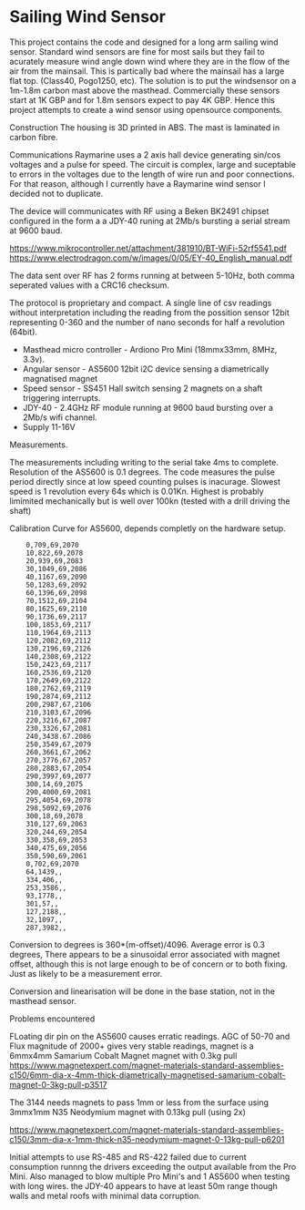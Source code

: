 # Sailing Wind Sensor

This project contains the code and designed for a long arm sailing wind sensor. Standard wind sensors are fine for most sails but they fail to acurately measure wind angle down wind where they are in the flow of the air from the mainsail. This is partically bad where the mainsail has a large flat top. (Class40, Pogo1250, etc). The solution is to put the windsensor on a 1m-1.8m carbon mast above the masthead. Commercially these sensors start at 1K GBP and for 1.8m sensors expect to pay 4K GBP. Hence this project attempts to create a wind sensor using opensource components.

Construction
The housing is 3D printed in ABS. The mast is laminated in carbon fibre. 

Communications
Raymarine uses a 2 axis hall device generating sin/cos voltages and a pulse for speed. The circuit is complex, large and suceptable to errors in the voltages due to the length of wire run and poor connections. For that reason, although I currently have a Raymarine wind sensor I decided not to duplicate.

The device will communicates with RF using a Beken BK2491 chipset configured in the form a a JDY-40 runing at 2Mb/s bursting a serial stream at 9600 baud.

https://www.mikrocontroller.net/attachment/381910/BT-WiFi-52rf5541.pdf
https://www.electrodragon.com/w/images/0/05/EY-40_English_manual.pdf

The data sent over RF has 2 forms running at between 5-10Hz, both comma seperated values with a CRC16 checksum.


The protocol is proprietary and compact. A single line of csv readings without interpretation including the reading from the possition sensor 12bit representing 0-360 and the number of nano seconds for half a revolution (64bit).

* Masthead micro controller - Ardiono Pro Mini (18mmx33mm, 8MHz, 3.3v).
* Angular sensor - AS5600 12bit i2C device sensing a diametrically magnatised magnet
* Speed sensor - SS451 Hall switch sensing 2 magnets on a shaft triggering interrupts.
* JDY-40 - 2.4GHz RF module running at 9600 baud bursting over a 2Mb/s wifi channel.
* Supply 11-16V


Measurements.

The measurements including writing to the serial take 4ms to complete. Resolution of the AS5600 is 0.1 degrees. The code measures the pulse period directly since at low speed counting pulses is inacurage. Slowest speed is 1 revolution every 64s which is 0.01Kn. Highest is probably limimited mechanically but is well over 100kn (tested with a drill driving the shaft)

Calibration Curve for AS5600, depends completly on the hardware setup.

        0,709,69,2070
        10,822,69,2078
        20,939,69,2083
        30,1049,69,2086
        40,1167,69,2090
        50,1283,69,2092
        60,1396,69,2098
        70,1512,69,2104
        80,1625,69,2110
        90,1736,69,2117
        100,1853,69,2117
        110,1964,69,2113
        120,2082,69,2112
        130,2196,69,2126
        140,2308,69,2122
        150,2423,69,2117
        160,2536,69,2120
        170,2649,69,2122
        180,2762,69,2119
        190,2874,69,2112
        200,2987,67,2106
        210,3103,67,2096
        220,3216,67,2087
        230,3326,67,2081
        240,3438.67.2086
        250,3549,67,2079
        260,3661,67,2062
        270,3776,67,2057
        280,2883,67,2054
        290,3997,69,2077
        300,14,69,2075
        290,4000,69,2081
        295,4054,69,2078
        298,5092,69,2076
        300,18,69,2078
        310,127,69,2063
        320,244,69,2054
        330,358,69,2053
        340,475,69,2056
        350,590,69,2061
        0,702,69,2070
        64,1439,,
        334,406,,
        253,3586,,
        93,1778,,
        301,57,,
        127,2188,,
        32,1097,,
        287,3982,,

Conversion to degrees is 360*(m-offset)/4096. Average error is 0.3 degrees,
There appears to be a sinusoidal error associated with magnet offset, although this is not large enough to be
of concern or to both fixing. Just as likely to be a measurement error.

Conversion and linearisation will be done in the base station, not in the masthead sensor.

Problems encountered

FLoating dir pin on the AS5600 causes erratic readings.
AGC of 50-70 and Flux magnitude of 2000+ gives very stable readings, magnet is a 6mmx4mm Samarium Cobalt Magnet magnet with 0.3kg pull https://www.magnetexpert.com/magnet-materials-standard-assemblies-c150/6mm-dia-x-4mm-thick-diametrically-magnetised-samarium-cobalt-magnet-0-3kg-pull-p3517



The 3144 needs magnets to pass 1mm or less from the surface using 3mmx1mm N35 Neodymium magnet with 0.13kg pull (using 2x)

https://www.magnetexpert.com/magnet-materials-standard-assemblies-c150/3mm-dia-x-1mm-thick-n35-neodymium-magnet-0-13kg-pull-p6201 


Initial attempts to use RS-485 and RS-422 failed due to current consumption runnng the drivers exceeding the output available from the Pro Mini. Also managed to blow multiple Pro Mini's and 1 AS5600 when testing with long wires. the JDY-40 appears to have at least 50m range though walls and metal roofs with minimal data corruption.
